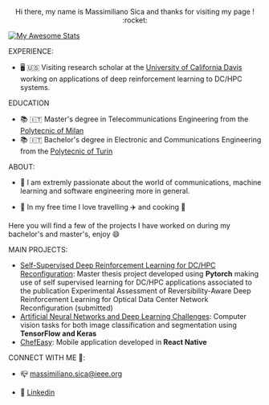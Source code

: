  <p align = 'center' > Hi there,  my name is Massimiliano Sica and thanks for visiting my page ! :rocket: </p>
 

[![My Awesome Stats](https://awesome-github-stats.azurewebsites.net/user-stats/MasSica&cardType=octocat)](https://git.io/awesome-stats-card)

EXPERIENCE:
- 🖥️ 🇺🇸 Visiting research scholar at the [University of California Davis](https://sierra.ece.ucdavis.edu)  working on applications of deep reinforcement learning to DC/HPC systems.

EDUCATION
- 📚 🇮🇹 Master's degree in Telecommunications Engineering from the [Polytecnic of Milan](https://www.polimi.it/en/) 
- 📚 🇮🇹 Bachelor's degree in Electronic and Communications Engineering from the [Polytecnic of Turin](https://www.polito.it/index.php?lang=en)

ABOUT:
- 💬 I am extremly passionate about the world of communications, machine learning and software engineering more in general. 

- 💬 In my free time I love travelling ✈️ and cooking 🍝

Here you will find a few of the projects I have worked on during my bachelor's and master's, enjoy :smile:

MAIN PROJECTS:

- [Self-Supervised Deep Reinforcement Learning for DC/HPC Reconfiguration](https://github.com/ngncsgit/hpc_testbed/tree/main/Massimiliano/RA-DRL): Master thesis project developed using **Pytorch** making use of self supervised learning for DC/HPC applications associated to the publication Experimental Assessment of Reversibility-Aware Deep Reinforcement Learning for Optical Data Center Network Reconfiguration (submitted)
- [Artificial Neural Networks and Deep Learning Challenges](https://github.com/MasSica/Artificial-Neural-Networks-And-Deep-Learning): Computer vision tasks for both image classification and segmentation using **TensorFlow and Keras**
- [ChefEasy](https://github.com/MasSica/ChefEasyMobileApp): Mobile application developed in **React Native** 




CONNECT WITH ME 🤝: 

- 📪 massimiliano.sica@ieee.org

- 🏢 [Linkedin](https://www.linkedin.com/in/massimiliano-sica/)
 



